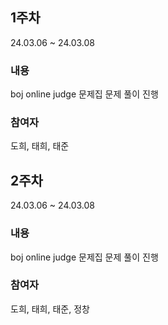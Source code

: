 ## 1주차
24.03.06 ~ 24.03.08

### 내용
boj online judge 문제집 문제 풀이 진행

### 참여자
도희, 태희, 태준

## 2주차
24.03.06 ~ 24.03.08

### 내용
boj online judge 문제집 문제 풀이 진행

### 참여자
도희, 태희, 태준, 정창

